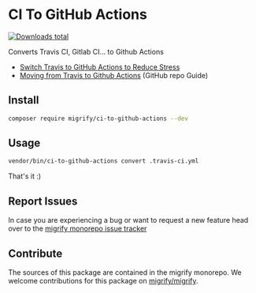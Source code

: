 # CI To GitHub Actions

[![Downloads total](https://img.shields.io/packagist/dt/migrify/ci-to-github-actions.svg?style=flat-square)](https://packagist.org/packages/migrify/ci-to-github-actions/stats)

Converts Travis CI, Gitlab CI... to Github Actions

- [Switch Travis to GitHub Actions to Reduce Stress](https://tomasvotruba.com/blog/2020/01/27/switch-travis-to-github-actions-to-reduce-stress/)
- [Moving from Travis to Github Actions](https://github.com/anapaulagomes/from-travis-to-github-actions) (GitHub repo Guide)

## Install

```bash
composer require migrify/ci-to-github-actions --dev
```

## Usage

```bash
vendor/bin/ci-to-github-actions convert .travis-ci.yml
```

That's it :)

## Report Issues

In case you are experiencing a bug or want to request a new feature head over to the [migrify monorepo issue tracker](https://github.com/migrify/migrify/issues)

## Contribute

The sources of this package are contained in the migrify monorepo. We welcome contributions for this package on [migrify/migrify](https://github.com/migrify/migrify).
